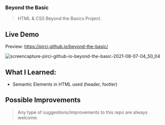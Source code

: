 ### Beyond the Basic

> HTML & CSS Beyond the Basics Project.

## Live Demo

Preview: https://pirci.github.io/beyond-the-basic/

![screencapture-pirci-github-io-beyond-the-basic-2021-08-07-04_50_04](https://user-images.githubusercontent.com/43238947/128585607-47088ef8-3684-4e8c-acb2-62d1b54480d0.png)

## What I Learned:

- Semantic Elements in HTML used (header, footler)

## Possible Improvements

> Any type of suggestions/improvements to this repo are always welcome.

